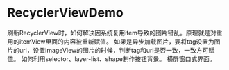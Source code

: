 # RecyclerViewDemo
刷新RecyclerView时，如何解决因系统复用item导致的图片错乱。原理就是对重用的itemView里面的内容被重新赋值。
如果是异步加载图片，要将tag设置为图片的url，设置ImageView的图片的时候，判断tag和url是否一致，一致方可赋值。
如何利用selector、layer-list、shape制作按钮背景。
横屏窗口式界面。
